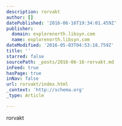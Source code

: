 ```yaml
---
description: rorvakt
author: []
datePublished: '2016-06-16T19:34:01.459Z'
publisher:
  domain: explorenorth.libsyn.com
  name: explorenorth.libsyn.com
dateModified: '2016-05-03T04:53:18.759Z'
title: ''
starred: false
sourcePath: _posts/2016-06-16-rorvakt.md
inFeed: true
hasPage: true
inNav: false
url: rorvakt/index.html
_context: 'http://schema.org'
_type: Article

---
```

rorvakt